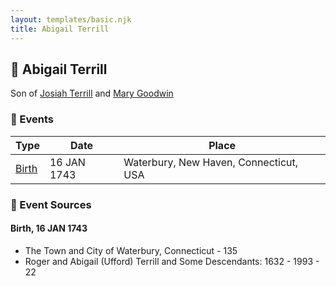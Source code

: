 ```yaml
---
layout: templates/basic.njk
title: Abigail Terrill
---
```

## 🔵 Abigail Terrill

Son of [Josiah Terrill](/people/8/80183041) and [Mary Goodwin](/people/4/49404198)

### 📆 Events

Type | Date | Place
------ | ------ | ------
[Birth](#event-event-2) | 16 JAN 1743 | Waterbury, New Haven, Connecticut, USA

### 📰 Event Sources

#### <a id="event-event-2"></a> Birth, 16 JAN 1743
* The Town and City of Waterbury, Connecticut  - 135
* Roger and Abigail (Ufford) Terrill and Some Descendants: 1632 - 1993  - 22